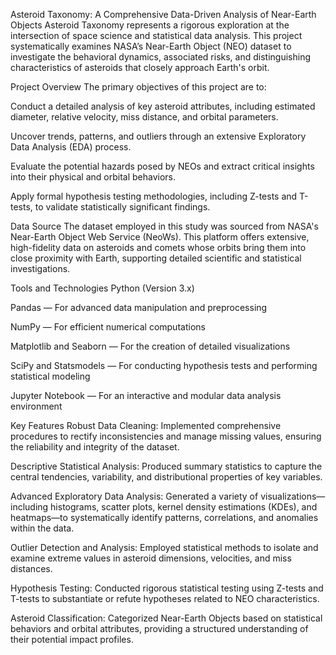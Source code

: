 Asteroid Taxonomy: A Comprehensive Data-Driven Analysis of Near-Earth Objects
Asteroid Taxonomy represents a rigorous exploration at the intersection of space science and statistical data analysis. This project systematically examines NASA’s Near-Earth Object (NEO) dataset to investigate the behavioral dynamics, associated risks, and distinguishing characteristics of asteroids that closely approach Earth's orbit.

Project Overview
The primary objectives of this project are to:

Conduct a detailed analysis of key asteroid attributes, including estimated diameter, relative velocity, miss distance, and orbital parameters.

Uncover trends, patterns, and outliers through an extensive Exploratory Data Analysis (EDA) process.

Evaluate the potential hazards posed by NEOs and extract critical insights into their physical and orbital behaviors.

Apply formal hypothesis testing methodologies, including Z-tests and T-tests, to validate statistically significant findings.

Data Source
The dataset employed in this study was sourced from NASA's Near-Earth Object Web Service (NeoWs). This platform offers extensive, high-fidelity data on asteroids and comets whose orbits bring them into close proximity with Earth, supporting detailed scientific and statistical investigations.

Tools and Technologies
Python (Version 3.x)

Pandas — For advanced data manipulation and preprocessing

NumPy — For efficient numerical computations

Matplotlib and Seaborn — For the creation of detailed visualizations

SciPy and Statsmodels — For conducting hypothesis tests and performing statistical modeling

Jupyter Notebook — For an interactive and modular data analysis environment

Key Features
Robust Data Cleaning: Implemented comprehensive procedures to rectify inconsistencies and manage missing values, ensuring the reliability and integrity of the dataset.

Descriptive Statistical Analysis: Produced summary statistics to capture the central tendencies, variability, and distributional properties of key variables.

Advanced Exploratory Data Analysis: Generated a variety of visualizations—including histograms, scatter plots, kernel density estimations (KDEs), and heatmaps—to systematically identify patterns, correlations, and anomalies within the data.

Outlier Detection and Analysis: Employed statistical methods to isolate and examine extreme values in asteroid dimensions, velocities, and miss distances.

Hypothesis Testing: Conducted rigorous statistical testing using Z-tests and T-tests to substantiate or refute hypotheses related to NEO characteristics.

Asteroid Classification: Categorized Near-Earth Objects based on statistical behaviors and orbital attributes, providing a structured understanding of their potential impact profiles.
